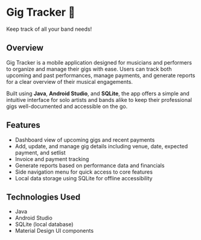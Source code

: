 # Gig Tracker 🎵  
Keep track of all your band needs!

## Overview  
Gig Tracker is a mobile application designed for musicians and performers to organize and manage their gigs with ease. Users can track both upcoming and past performances, manage payments, and generate reports for a clear overview of their musical engagements.

Built using **Java**, **Android Studio**, and **SQLite**, the app offers a simple and intuitive interface for solo artists and bands alike to keep their professional gigs well-documented and accessible on the go.

## Features  
- Dashboard view of upcoming gigs and recent payments  
- Add, update, and manage gig details including venue, date, expected payment, and setlist  
- Invoice and payment tracking  
- Generate reports based on performance data and financials  
- Side navigation menu for quick access to core features  
- Local data storage using SQLite for offline accessibility  

## Technologies Used  
- Java  
- Android Studio  
- SQLite (local database)  
- Material Design UI components  


